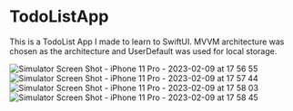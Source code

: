 # TodoListApp

This is a TodoList App I made to learn to SwiftUI.
MVVM architecture was chosen as the architecture and UserDefault was used for local storage.

![Simulator Screen Shot - iPhone 11 Pro - 2023-02-09 at 17 56 55](https://user-images.githubusercontent.com/30154300/218016561-9971a632-1622-4b26-963a-a4d42094222d.png)
![Simulator Screen Shot - iPhone 11 Pro - 2023-02-09 at 17 57 44](https://user-images.githubusercontent.com/30154300/218016566-f653ce73-6d1d-44f1-a392-a1492a8506b6.png)
![Simulator Screen Shot - iPhone 11 Pro - 2023-02-09 at 17 58 03](https://user-images.githubusercontent.com/30154300/218016571-9213c917-1b30-41ea-9da3-dbe374beec86.png)
![Simulator Screen Shot - iPhone 11 Pro - 2023-02-09 at 17 58 45](https://user-images.githubusercontent.com/30154300/218016573-d739b25d-4f2f-4170-b326-1a4f5019bbfa.png)
